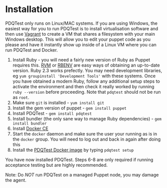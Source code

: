 # Installation
PDQTest only runs on Linux/MAC systems.  If you are using Windows, the easiest way for you to run PDQTest is to install virtualisation software and then use [Vagrant](http://vagrantup.com/) to create a VM that shares a filesystem with your main Windows desktop.  This will allow you to edit your puppet code as you please and have it instantly show up inside of a Linux VM where you can run PDQTest and Docker.

1. Install Ruby - you will need a fairly new version of Ruby as Puppet requires this.  [RVM](https://rvm.io/) or [RBENV](https://github.com/rbenv/rbenv) are easy ways of obtaining an up-to-date version.  Ruby 2.3 works prefectly.  You may need development libraries, eg `yum groupinstall 'Development Tools'` with these systems.  Once you have obtained a modern Ruby, follow any additional setup steps to activate the environment and then check it really worked by running `ruby --version` before proceeding.  Note that `pdqtest` should not be run as `root`.
2. Make sure `git` is installed - `yum install git`
3. Install the gem version of puppet - `gem install puppet`
4. Install PDQTest - `gem install pdqtest`
5. Install bundler (the only sane way to manage Ruby dependencies) - `gem install bundler`
6. Install [Docker CE](www.docker.com)
7. Start the `docker` daemon and make sure the user your running as is in the `docker` group.  You will need to log out and back in again after doing this
8. Install the [PDQTest Docker image](https://hub.docker.com/r/geoffwilliams/pdqtest-centos/) by typing `pdqtest setup`

You have now installed PDQTest.  Steps 6-8 are only required if running acceptance testing but are highly recommended.

Note:  Do *NOT* run PDQTest on a managed Puppet node, you may damage the agent.
